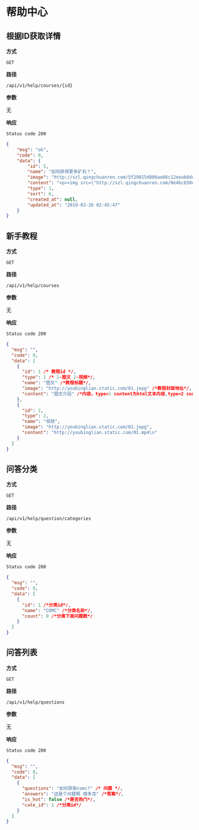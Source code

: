 # 帮助中心

## 根据ID获取详情

**方式**

`GET`

**路径**

`/api/v1/help/courses/{id}`

**参数**

无

**响应**

`Status code 200`

```json
{
    "msg": "ok",
    "code": 0,
    "data": {
        "id": 5,
        "name": "如何获得更多矿石？",
        "image": "http://szl.qingchuanren.com/5f29815d806ae66c12eeab8dcd16f510.jpg",
        "content": "<p><img src=\"http://szl.qingchuanren.com/0e4bcb50ebb95f1e70304ef094e2c949.jpg\" title=\"\" alt=\"\"/></p>",
        "type": 1,
        "sort": 6,
        "created_at": null,
        "updated_at": "2019-03-26 02:45:47"
    }
}
```


## 新手教程

**方式**

`GET`

**路径**

`/api/v1/help/courses`

**参数**

无

**响应**

`Status code 200`

```json
{
  "msg": "",
  "code": 0,
  "data": [
    {
      "id": 1 /* 教程id */,
      "type": 1 /* 1-图文 2-视频*/,
      "name": "图文" /*教程标题*/,
      "image": "http://youbinglian.static.com/01.jepg" /*教程封面地址*/,
      "content": "图文介绍" /*内容，type=1 content为html文本内容,type=2 content为视频链接地址*/
    },
    {
      "id": 2,
      "type": 2,
      "name": "视频",
      "image": "http://youbinglian.static.com/01.jepg",
      "content": "http://youbinglian.static.com/01.mp4\n"
    }
  ]
}
```

## 问答分类

**方式**

`GET`

**路径**

`/api/v1/help/question/categories`

**参数**

无

**响应**

`Status code 200`

```json
{
  "msg": "",
  "code": 0,
  "data": [
    {
      "id": 1 /*分类id*/,
      "name": "COMC" /*分类名称*/,
      "count": 0 /*分类下面问题数*/
    }
  ]
}
```

## 问答列表

**方式**

`GET`

**路径**

`/api/v1/help/questions`

**参数**

无

**响应**

`Status code 200`

```json
{
  "msg": "",
  "code": 0,
  "data": [
    {
      "questions": "如何获取comc?" /* 问题 */,
      "answers": "这是个问题啊 哦多克" /*答案*/,
      "is_hot": false /*是否热门*/,
      "cate_id": 1 /*分类id*/
    }
  ]
}
```
